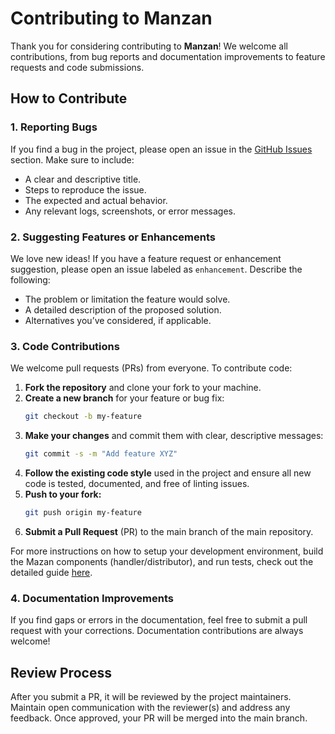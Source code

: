 # Contributing to Manzan

Thank you for considering contributing to **Manzan**! We welcome all contributions, from bug reports and documentation improvements to feature requests and code submissions.

## How to Contribute

### 1. Reporting Bugs

If you find a bug in the project, please open an issue in the [GitHub Issues](https://github.com/ThePrez/Manzan/issues) section. Make sure to include:

- A clear and descriptive title.
- Steps to reproduce the issue.
- The expected and actual behavior.
- Any relevant logs, screenshots, or error messages.

### 2. Suggesting Features or Enhancements

We love new ideas! If you have a feature request or enhancement suggestion, please open an issue labeled as `enhancement`. Describe the following:

- The problem or limitation the feature would solve.
- A detailed description of the proposed solution.
- Alternatives you’ve considered, if applicable.

### 3. Code Contributions

We welcome pull requests (PRs) from everyone. To contribute code:

1. **Fork the repository** and clone your fork to your machine.
2. **Create a new branch** for your feature or bug fix:
   ```bash
   git checkout -b my-feature
   ```
3. **Make your changes** and commit them with clear, descriptive messages:
    ```bash
    git commit -s -m "Add feature XYZ"
    ```
4. **Follow the existing code style** used in the project and ensure all new code is tested, documented, and free of linting issues.
5. **Push to your fork:**
    ```bash
    git push origin my-feature
    ```
6. **Submit a Pull Request** (PR) to the main branch of the main repository.

For more instructions on how to setup your development environment, build the Mazan components (handler/distributor), and run tests, check out the detailed guide [here](https://github.com/ThePrez/Manzan/blob/main/CONTRIBUTING.md).

### 4. Documentation Improvements
If you find gaps or errors in the documentation, feel free to submit a pull request with your corrections. Documentation contributions are always welcome!

## Review Process
After you submit a PR, it will be reviewed by the project maintainers. Maintain open communication with the reviewer(s) and address any feedback. Once approved, your PR will be merged into the main branch.
